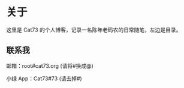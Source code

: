 # 关于
这里是 Cat73 的个人博客，记录一名陈年老码农的日常随笔，左边是目录。

## 联系我
邮箱：root#cat73.org (请将#换成@)

小绿 App：Cat73#73 (请去掉#)
